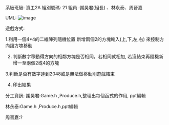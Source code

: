 系級班級: 資工2A
組別號碼: 21
組員 :謝昊君(組長) 、林永泰、周晉嘉


UML:
![image](https://github.com/fewqbbb/21/assets/126649277/7efb402e-59a2-4902-bcef-e10df6dd9c1e)


遊戲方式:



1.利用一個4*4的二維陣列隨機位置
      新增兩個2的方塊輸入(上,下,左,右)
      來控制方向讓方塊移動


      
2. 判斷數字移動得方向的相鄰方塊是否相同，若相同就相加,            若沒結束再隨機新增一至兩個2或4的方塊



3.判斷是否有數字達到2048或是無法做移動則遊戲結束




4. 印出結果


分工資訊:
謝昊君:Game.h ,Produce.h,整理出每個函式的作用, ppt編輯    



林永泰:Game.h ,Produce.h,ppt編輯


周晉嘉:?
